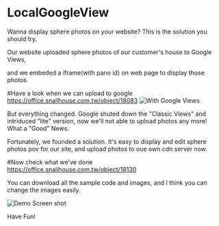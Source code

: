 # LocalGoogleView
Wanna display sphere photos on your website? This is the solution you should try.

Our website uploaded sphere photos of our customer's house to Google Views, 

and we embeded a iframe(with pano id) on web page to display those photos. 

#Have a look when we can upload to google 
https://office.snailhouse.com.tw/object/18083
![With Google Views](https://cloud.githubusercontent.com/assets/846224/9996990/6cf8da3e-60bc-11e5-9c73-f708992b49e2.png)


But everything changed. Google shuted down the "Classic Views" and intriduced "lite" version,
now we'll not able to upload photos any more! What a "Good" News.  

Fortunately, we founded a solution.
It's easy to display and edit sphere photos pov for our site, and upload photos to oue own cdn server now.

#Now check what we've done 
https://office.snailhouse.com.tw/object/18130


You can download all the sample code and images, and I think you can change the images easily.

![Demo Screen shot](https://cloud.githubusercontent.com/assets/846224/9996751/1536587c-60bb-11e5-959b-e5a790a97a9b.png)

Have Fun!




